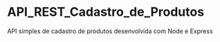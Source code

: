 # API_REST_Cadastro_de_Produtos
API simples de cadastro de produtos desenvolvida com Node e Express
